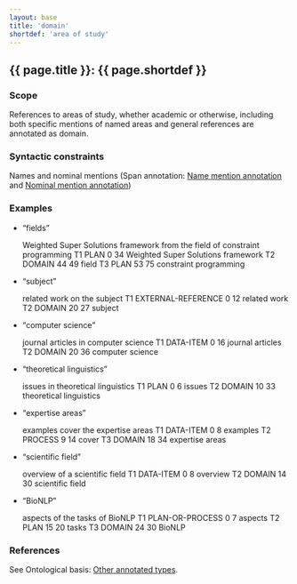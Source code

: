 ```yaml
---
layout: base
title: 'domain'
shortdef: 'area of study'
---
```


## <a class="span" nolink>{{ page.title }}</a>: {{ page.shortdef }}


### Scope

References to areas of study, whether academic or otherwise, including
both specific mentions of named areas and general references are
annotated as <a class="span" nolink>domain</a>.


### Syntactic constraints

Names and nominal mentions (Span annotation: [Name mention annotation](../span-annotation.html#name-mention-annotation) and [Nominal mention annotation](../span-annotation.html#nominal-mention-annotation))


### Examples

* <q>fields</q>

  <div class="ann-annotation">
  Weighted Super Solutions framework from the field of constraint programming
  T1 PLAN 0 34 Weighted Super Solutions framework
  T2 DOMAIN 44 49 field
  T3 PLAN 53 75 constraint programming 
  </div>

* <q>subject</q>

  <div class="ann-annotation">
  related work on the subject
  T1 EXTERNAL-REFERENCE 0 12 related work
  T2 DOMAIN 20 27 subject
  </div>

* <q>computer science</q>

  <div class="ann-annotation">
  journal articles in computer science
  T1 DATA-ITEM 0 16 journal articles
  T2 DOMAIN 20 36 computer science
  </div>

* <q>theoretical linguistics</q>

  <div class="ann-annotation">
  issues in theoretical linguistics
  T1 PLAN 0 6 issues
  T2 DOMAIN 10 33 theoretical linguistics
  </div>

* <q>expertise areas</q>

  <div class="ann-annotation">
  examples cover the expertise areas
  T1 DATA-ITEM 0 8 examples
  T2 PROCESS 9 14 cover
  T3 DOMAIN 18 34 expertise areas
  </div>

* <q>scientific field</q>

  <div class="ann-annotation">
  overview of a scientific field
  T1 DATA-ITEM 0 8 overview
  T2 DOMAIN 14 30 scientific field
  </div>

* <q>BioNLP</q>

  <div class="ann-annotation">
  aspects of the tasks of BioNLP
  T1 PLAN-OR-PROCESS 0 7 aspects
  T2 PLAN 15 20 tasks
  T3 DOMAIN 24 30 BioNLP
  </div>



### References

See Ontological basis: [Other annotated types](../ontological-basis.html#other-annotated-types).

